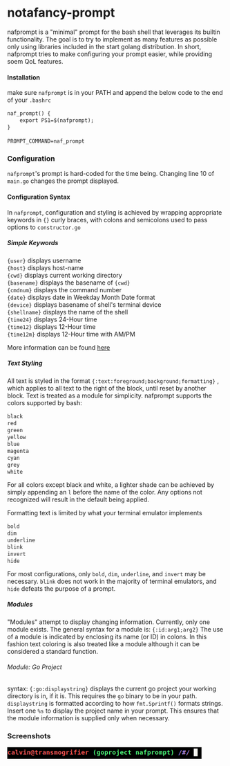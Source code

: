 # notafancy-prompt

nafprompt is a "minimal" prompt for the bash shell that leverages its builtin functionality. The goal is to try to implement as many features as possible only using libraries included in the start golang distribution.
In short, nafprompt tries to make configuring your prompt easier, while providing soem QoL features.

#### Installation

make sure `nafprompt` is in your PATH and append the below code to the end of your `.bashrc`

```
naf_prompt() { 
    export PS1=$(nafprompt); 
}

PROMPT_COMMAND=naf_prompt
```

### Configuration

`nafprompt`'s prompt is hard-coded for the time being. Changing line 10 of `main.go` changes the prompt displayed.

#### Configuration Syntax

In `nafprompt`, configuration and styling is achieved by wrapping appropriate keywords in `{}` curly braces, with colons and semicolons used to pass options to `constructor.go`

##### Simple Keywords

`{user}` displays username\
`{host}` displays host-name\
`{cwd}` displays current working directory\
`{basename}` displays the basename of `{cwd}`\
`{cmdnum}` displays the command number\
`{date}` displays date in Weekday Month Date format\
`{device}` displays basename of shell's terminal device\
`{shellname}` displays the name of the shell\
`{time24}` displays 24-Hour time\
`{time12}` displays 12-Hour time\
`{time12m}` displays 12-Hour time with AM/PM

More information can be found [here](https://tldp.org/HOWTO/Bash-Prompt-HOWTO/bash-prompt-escape-sequences.html)

##### Text Styling

All text is styled in the format `{:text:foreground;background;formatting}` , which applies to all text to the right of the block, until reset by another block. Text is treated as a module for simplicity.
nafprompt supports the colors supported by bash:

```
black
red
green
yellow
blue
magenta
cyan
grey
white
```

For all colors except black and white, a lighter shade can be achieved by simply appending an `l` before the name of the color. Any options not recognized will result in the default being applied.

Formatting text is limited by what your terminal emulator implements

```
bold
dim
underline
blink
invert
hide
```

For most configurations, only `bold`, `dim`, `underline`, and `invert` may be necessary. `blink` does not work in the majority of terminal emulators, and `hide` defeats the purpose of a prompt.

##### Modules

"Modules" attempt to display changing information. Currently, only one module exists. The general syntax for a module is:
`{:id:arg1;arg2}`
The use of a module is indicated by enclosing its name (or ID) in colons. In this fashion text coloring is also treated like a module although it can be considered a standard function.

###### Module: Go Project

syntax: `{:go:displaystring}` displays the current go project your working directory is in, if it is. This requires the `go` binary to be in your path.
`displaystring` is formatted according to how `fmt.Sprintf()` formats strings. Insert one `%s` to display the project name in your prompt. This ensures that the module information is supplied only when necessary.

### Screenshots
![](assets/screenshot_1.png)